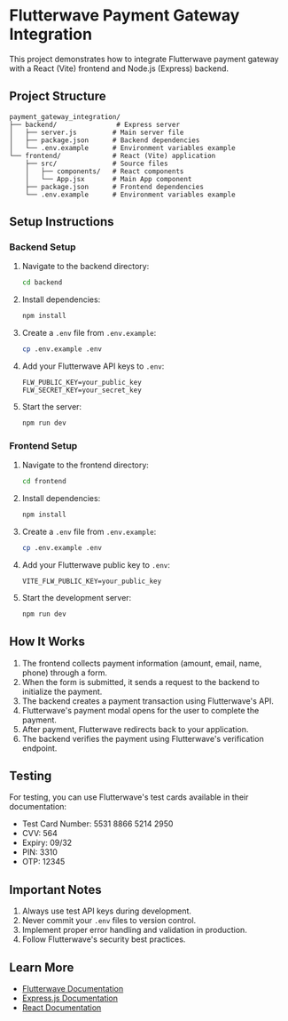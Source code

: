 # Flutterwave Payment Gateway Integration

This project demonstrates how to integrate Flutterwave payment gateway with a React (Vite) frontend and Node.js (Express) backend.

## Project Structure

```
payment_gateway_integration/
├── backend/               # Express server
│   ├── server.js         # Main server file
│   ├── package.json      # Backend dependencies
│   └── .env.example      # Environment variables example
└── frontend/             # React (Vite) application
    ├── src/              # Source files
    │   ├── components/   # React components
    │   └── App.jsx       # Main App component
    ├── package.json      # Frontend dependencies
    └── .env.example      # Environment variables example
```

## Setup Instructions

### Backend Setup

1. Navigate to the backend directory:
   ```bash
   cd backend
   ```

2. Install dependencies:
   ```bash
   npm install
   ```

3. Create a `.env` file from `.env.example`:
   ```bash
   cp .env.example .env
   ```

4. Add your Flutterwave API keys to `.env`:
   ```
   FLW_PUBLIC_KEY=your_public_key
   FLW_SECRET_KEY=your_secret_key
   ```

5. Start the server:
   ```bash
   npm run dev
   ```

### Frontend Setup

1. Navigate to the frontend directory:
   ```bash
   cd frontend
   ```

2. Install dependencies:
   ```bash
   npm install
   ```

3. Create a `.env` file from `.env.example`:
   ```bash
   cp .env.example .env
   ```

4. Add your Flutterwave public key to `.env`:
   ```
   VITE_FLW_PUBLIC_KEY=your_public_key
   ```

5. Start the development server:
   ```bash
   npm run dev
   ```

## How It Works

1. The frontend collects payment information (amount, email, name, phone) through a form.
2. When the form is submitted, it sends a request to the backend to initialize the payment.
3. The backend creates a payment transaction using Flutterwave's API.
4. Flutterwave's payment modal opens for the user to complete the payment.
5. After payment, Flutterwave redirects back to your application.
6. The backend verifies the payment using Flutterwave's verification endpoint.

## Testing

For testing, you can use Flutterwave's test cards available in their documentation:
- Test Card Number: 5531 8866 5214 2950
- CVV: 564
- Expiry: 09/32
- PIN: 3310
- OTP: 12345

## Important Notes

1. Always use test API keys during development.
2. Never commit your `.env` files to version control.
3. Implement proper error handling and validation in production.
4. Follow Flutterwave's security best practices.

## Learn More

- [Flutterwave Documentation](https://developer.flutterwave.com/docs)
- [Express.js Documentation](https://expressjs.com/)
- [React Documentation](https://react.dev/)
